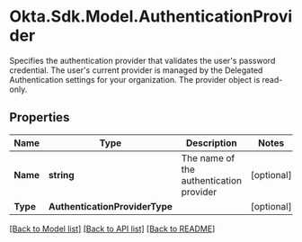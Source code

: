 # Okta.Sdk.Model.AuthenticationProvider
Specifies the authentication provider that validates the user's password credential. The user's current provider  is managed by the Delegated Authentication settings for your organization. The provider object is read-only.

## Properties

Name | Type | Description | Notes
------------ | ------------- | ------------- | -------------
**Name** | **string** | The name of the authentication provider | [optional] 
**Type** | **AuthenticationProviderType** |  | [optional] 

[[Back to Model list]](../README.md#documentation-for-models) [[Back to API list]](../README.md#documentation-for-api-endpoints) [[Back to README]](../README.md)


